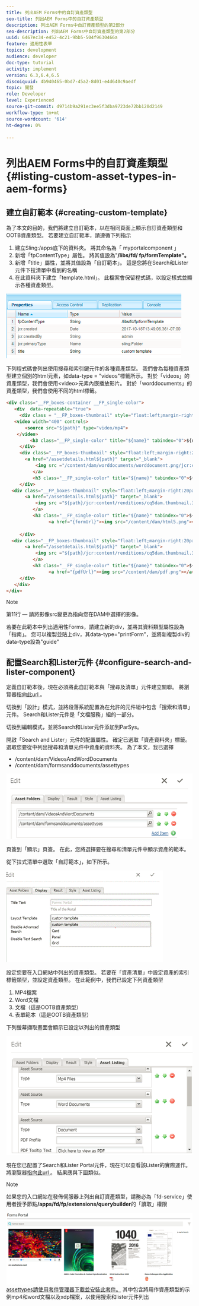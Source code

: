```yaml
---
title: 列出AEM Forms中的自訂資產類型
seo-title: 列出AEM Forms中的自訂資產類型
description: 列出AEM Forms中自訂資產類型的第2部分
seo-description: 列出AEM Forms中自訂資產類型的第2部分
uuid: 6467ec34-e452-4c21-9bb5-504f9630466a
feature: 適用性表單
topics: development
audience: developer
doc-type: tutorial
activity: implement
version: 6.3,6.4,6.5
discoiquuid: 4b940465-0bd7-45a2-8d01-e4d640c9aedf
topic: 開發
role: Developer
level: Experienced
source-git-commit: d9714b9a291ec3ee5f3dba9723de72bb120d2149
workflow-type: tm+mt
source-wordcount: '614'
ht-degree: 0%

---
```



# 列出AEM Forms中的自訂資產類型 {#listing-custom-asset-types-in-aem-forms}

## 建立自訂範本 {#creating-custom-template}


為了本文的目的，我們將建立自訂範本，以在相同頁面上顯示自訂資產類型和OOTB資產類型。 若要建立自訂範本，請遵循下列指示

1. 建立Sling:/apps底下的資料夾。 將其命名為「 myportalcomponent 」
1. 新增「fpContentType」屬性。 將其值設為&quot;**/libs/fd/ fp/formTemplate&quot;。**
1. 新增「title」屬性，並將其值設為「自訂範本」。 這是您將在Search和Lister元件下拉清單中看到的名稱
1. 在此資料夾下建立「template.html」。 此檔案會保留程式碼，以設定樣式並顯示各種資產類型。

![appsfolder](assets/appsfolder_.png)

下列程式碼會列出使用搜尋和索引鍵元件的各種資產類型。 我們會為每種資產類型建立個別的html元素，如data-type = &quot;videos&quot;標籤所示。 對於「videos」的資產類型，我們會使用&lt;video>元素內嵌播放影片。 對於「worddocuments」的資產類型，我們會使用不同的html標籤。

```html
<div class="__FP_boxes-container __FP_single-color">
   <div  data-repeatable="true">
     <div class = "__FP_boxes-thumbnail" style="float:left;margin-right:20px;" data-type = "videos">
   <video width="400" controls>
       <source src="${path}" type="video/mp4">
    </video>
         <h3 class="__FP_single-color" title="${name}" tabindex="0">${name}</h3>
     </div>
     <div class="__FP_boxes-thumbnail" style="float:left;margin-right:20px;" data-type = "worddocuments">
       <a href="/assetdetails.html${path}" target="_blank">
           <img src ="/content/dam/worddocuments/worddocument.png/jcr:content/renditions/cq5dam.thumbnail.319.319.png"/>
          </a>
          <h3 class="__FP_single-color" title="${name}" tabindex="0">${name}</h3>
     </div>
  <div class="__FP_boxes-thumbnail" style="float:left;margin-right:20px;" data-type = "xfaForm">
       <a href="/assetdetails.html${path}" target="_blank">
           <img src ="${path}/jcr:content/renditions/cq5dam.thumbnail.319.319.png"/>
          </a>
          <h3 class="__FP_single-color" title="${name}" tabindex="0">${name}</h3>
                <a href="{formUrl}"><img src="/content/dam/html5.png"></a><p>

     </div>
  <div class="__FP_boxes-thumbnail" style="float:left;margin-right:20px;" data-type = "printForm">
       <a href="/assetdetails.html${path}" target="_blank">
           <img src ="${path}/jcr:content/renditions/cq5dam.thumbnail.319.319.png"/>
          </a>
          <h3 class="__FP_single-color" title="${name}" tabindex="0">${name}</h3>
                <a href="{pdfUrl}"><img src="/content/dam/pdf.png"></a><p>
     </div>
   </div>
</div>
```

>[!NOTE]
>
>第11行 — 請將影像src變更為指向您在DAM中選擇的影像。
>
>若要在此範本中列出適用性Forms，請建立新的div，並將其資料類型屬性設為「指南」。 您可以複製並貼上div，其data-type=&quot;printForm&quot;，並將新複製div的data-type設為&quot;guide&quot;

## 配置Search和Lister元件 {#configure-search-and-lister-component}

定義自訂範本後，現在必須將此自訂範本與「搜尋及清單」元件建立關聯。 將瀏覽器[指向此url ](http://localhost:4502/editor.html/content/AemForms/CustomPortal.html)。

切換到「設計」模式，並將段落系統配置為在允許的元件組中包含「搜索和清單」元件。 Search和Lister元件是「文檔服務」組的一部分。

切換到編輯模式，並將Search和Lister元件添加到ParSys。

開啟「Search and Lister」元件的配置屬性。 確定已選取「資產資料夾」標籤。 選取您要從中列出搜尋和清單元件中資產的資料夾。 為了本文，我已選擇

* /content/dam/VideosAndWordDocuments
* /content/dam/formsanddocuments/assettypes

![assetfolder](assets/selectingassetfolders.png)

頁簽到「顯示」頁簽。 在此，您將選擇要在搜尋和清單元件中顯示資產的範本。

從下拉式清單中選取「自訂範本」，如下所示。

![搜索器](assets/searchandlistercomponent.gif)

設定您要在入口網站中列出的資產類型。 若要在「資產清單」中設定資產的索引標籤類型，並設定資產類型。 在此範例中，我們已設定下列資產類型

1. MP4檔案
1. Word文檔
1. 文檔（這是OOTB資產類型）
1. 表單範本（這是OOTB資產類型）

下列螢幕擷取畫面會顯示已設定以列出的資產類型

![assettypes](assets/assettypes.png)

現在您已配置了Search和Lister Portal元件，現在可以查看該Lister的實際運作。 將瀏覽器[指向此url ](http://localhost:4502/content/AemForms/CustomPortal.html?wcmmode=disabled)。 結果應與下圖類似。

>[!NOTE]
>
>如果您的入口網站在發佈伺服器上列出自訂資產類型，請務必為「fd-service」使用者授予節點&#x200B;**/apps/fd/fp/extensions/querybuilder**&#x200B;的「讀取」權限

![](assets/assettypeslistings.png)
[assettypes請使用套件管理器下載並安裝此套件。](assets/customassettypekt1.zip) 其中包含將用作資產類型的示例mp4和word文檔以及xdp檔案，以使用搜索和lister元件列出
